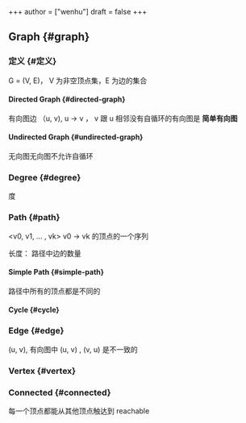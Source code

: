 +++
author = ["wenhu"]
draft = false
+++

## Graph {#graph}


### 定义 {#定义}

G = (V, E)， V 为非空顶点集，E 为边的集合


#### Directed Graph {#directed-graph}

有向图边 （u, v), u -&gt; v ， v 跟 u 相邻没有自循环的有向图是 **简单有向图**


#### Undirected Graph {#undirected-graph}

无向图无向图不允许自循环


### Degree {#degree}

度


### Path {#path}

&lt;v0, v1, ... , vk&gt; v0 -&gt; vk 的顶点的一个序列

长度： 路径中边的数量


#### Simple Path {#simple-path}

路径中所有的顶点都是不同的


#### Cycle {#cycle}


### Edge {#edge}

(u, v), 有向图中 (u, v) , (v, u) 是不一致的


### Vertex {#vertex}


### Connected {#connected}

每一个顶点都能从其他顶点触达到 reachable
